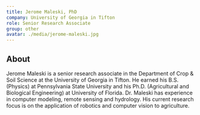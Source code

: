 ```yaml
---
title: Jerome Maleski, PhD
company: University of Georgia in Tifton
role: Senior Research Associate
group: other
avatar: ./media/jerome-maleski.jpg
---
```

## About

Jerome Maleski is a senior research associate in the Department of Crop & Soil Science at the University of Georgia in Tifton. He earned his B.S. (Physics) at Pennsylvania State University and his Ph.D. (Agricultural and Biological Engineering) at University of Florida. Dr. Maleski has experience in computer modeling, remote sensing and hydrology. His current research focus is on the application of robotics and computer vision to agriculture.